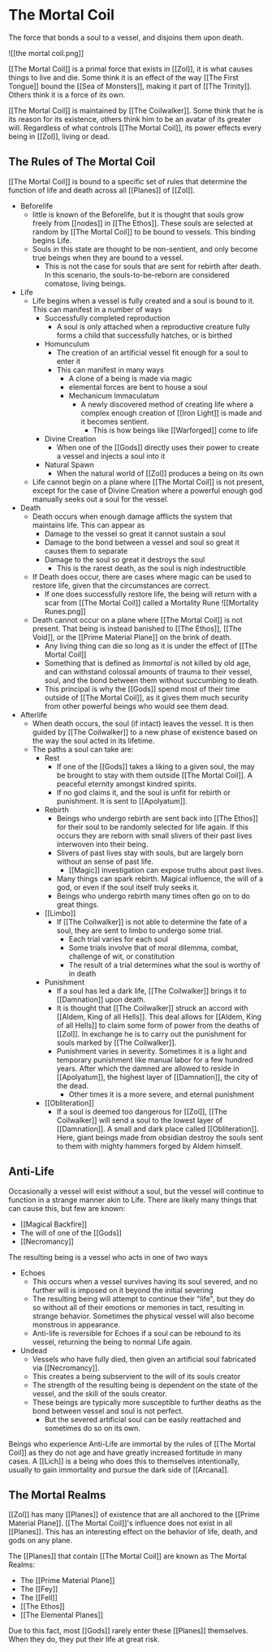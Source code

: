 # The Mortal Coil
The force that bonds a soul to a vessel, and disjoins them upon death.

![[the mortal coil.png]]

[[The Mortal Coil]] is a primal force that exists in [[Zol]], it is what causes things to live and die. Some think it is an effect of the way [[The First Tongue]] bound the [[Sea of Monsters]], making it part of [[The Trinity]]. Others think it is a force of its own.

[[The Mortal Coil]] is maintained by [[The Coilwalker]]. Some think that he is its reason for its existence, others think him to be an avatar of its greater will. Regardless of what controls [[The Mortal Coil]], its power effects every being in [[Zol]], living or dead.

## The Rules of The Mortal Coil
[[The Mortal Coil]] is bound to a specific set of rules that determine the function of life and death across all [[Planes]] of [[Zol]].
- Beforelife
	- little is known of the Beforelife, but it is thought that souls grow freely from [[nodes]] in [[The Ethos]]. These souls are selected at random by [[The Mortal Coil]] to be bound to vessels. This binding begins Life.
	- Souls in this state are thought to be non-sentient, and only become true beings when they are bound to a vessel.
		- This is not the case for souls that are sent for rebirth after death. In this scenario, the souls-to-be-reborn are considered comatose, living beings. 
- Life
	- Life begins when a vessel is fully created and a soul is bound to it. This can manifest in a number of ways
		- Successfully completed reproduction
			- A soul is only attached when a reproductive creature fully forms a child that successfully hatches, or is birthed
		- Homunculum
			- The creation of an artificial vessel fit enough for a soul to enter it
			- This can manifest in many ways
				- A clone of a being is made via magic
				- elemental forces are bent to house a soul
				- Mechanicum Immaculatum
					- A newly discovered method of creating life where a complex enough creation of [[Iron Light]] is made and it becomes sentient.
						- This is how beings like [[Warforged]] come to life
		- Divine Creation
			- When one of the [[Gods]] directly uses their power to create a vessel and injects a soul into it
		- Natural Spawn
			- When the natural world of [[Zol]] produces a being on its own
	- Life cannot begin on a plane where [[The Mortal Coil]] is not present, except for the case of Divine Creation where a powerful enough god manually seeks out a soul for the vessel.
- Death
	- Death occurs when enough damage afflicts the system that maintains life. This can appear as
		- Damage to the vessel so great it cannot sustain a soul
		- Damage to the bond between a vessel and soul so great it causes them to separate
		- Damage to the soul so great it destroys the soul
			- This is the rarest death, as the soul is nigh indestructible
	- If Death does occur, there are cases where magic can be used to restore life, given that the circumstances are correct.
		- If one does successfully restore life, the being will return with a scar from [[The Mortal Coil]] called a Mortality Rune ![[Mortality Runes.png]]
	- Death cannot occur on a plane where [[The Mortal Coil]] is not present. That being is instead banished to [[The Ethos]], [[The Void]], or the [[Prime Material Plane]] on the brink of death.
		- Any living thing can die so long as it is under the effect of [[The Mortal Coil]]
		- Something that is defined as *Immortal* is not killed by old age, and can withstand colossal amounts of trauma to their vessel, soul, and the bond between them without succumbing to death.
		- This principal is why the [[Gods]] spend most of their time outside of [[The Mortal Coil]], as it gives them much security from other powerful beings who would see them dead.
- Afterlife
	- When death occurs, the soul (if intact) leaves the vessel. It is then guided by [[The Coilwalker]] to a new phase of existence based on the way the soul acted in its lifetime.
	- The paths a soul can take are:
		- Rest
			- If one of the [[Gods]] takes a liking to a given soul, the may be brought to stay with them outside [[The Mortal Coil]]. A peaceful eternity amongst kindred spirits.
			- If no god claims it, and the soul is unfit for rebirth or punishment. It is sent to [[Apolyatum]].
		- Rebirth
			- Beings who undergo rebirth are sent back into [[The Ethos]] for their soul to be randomly selected for life again. If this occurs they are reborn with small slivers of their past lives interwoven into their being.
			- Slivers of past lives stay with souls, but are largely born without an sense of past life.
				- [[Magic]] investigation can expose truths about past lives.
			- Many things can spark rebirth. Magical influence, the will of a god, or even if the soul itself truly seeks it.
			- Beings who undergo rebirth many times often go on to do great things.
		- [[Limbo]]
			- If [[The Coilwalker]] is not able to determine the fate of a soul, they are sent to limbo to undergo some trial.
				- Each trial varies for each soul
				- Some trials involve that of moral dilemma, combat, challenge of wit, or constitution
				- The result of a trial determines what the soul is worthy of in death
		- Punishment
			- If a soul has led a dark life, [[The Coilwalker]] brings it to [[Damnation]] upon death.
			- It is thought that [[The Coilwalker]] struck an accord with [[Aldem, King of all Hells]]. This deal allows for [[Aldem, King of all Hells]] to claim some form of power from the deaths of [[Zol]]. In exchange he is to carry out the punishment for souls marked by [[The Coilwalker]].
			- Punishment varies in severity. Sometimes it is a light and temporary punishment like manual labor for a few hundred years. After which the damned are allowed to reside in [[Apolyatum]], the highest layer of [[Damnation]], the city of the dead.
				- Other times it is a more severe, and eternal punishment
		- [[Obliteration]]
			- If a soul is deemed too dangerous for [[Zol]], [[The Coilwalker]] will send a soul to the lowest layer of [[Damnation]]. A small and dark place called [[Obliteration]]. Here, giant beings made from obsidian destroy the souls sent to them with mighty hammers forged by Aldem himself.

## Anti-Life
Occasionally a vessel will exist without a soul, but the vessel will continue to function in a strange manner akin to Life. There are likely many things that can cause this, but few are known:
- [[Magical Backfire]]
- The will of one of the [[Gods]]
- [[Necromancy]]

The resulting being is a vessel who acts in one of two ways
- Echoes
	- This occurs when a vessel survives having its soul severed, and no further will is imposed on it beyond the initial severing
	- The resulting being will attempt to continue their "life", but they do so without all of their emotions or memories in tact, resulting in strange behavior. Sometimes the physical vessel will also become monstrous in appearance.
	- Anti-life is reversible for Echoes if a soul can be rebound to its vessel, returning the being to normal Life again.
- Undead
	- Vessels who have fully died, then given an artificial soul fabricated via [[Necromancy]].
	- This creates a being subservient to the will of its souls creator
	- The strength of the resulting being is dependent on the state of the vessel, and the skill of the souls creator.
	- These beings are typically more susceptible to further deaths as the bond between vessel and soul is not perfect.
		- But the severed artificial soul can be easily reattached and sometimes do so on its own.

Beings who experience Anti-Life are immortal by the rules of [[The Mortal Coil]] as they do not age and have greatly increased fortitude in many cases. A [[Lich]] is a being who does this to themselves intentionally, usually to gain immortality and pursue the dark side of [[Arcana]].


## The Mortal Realms
[[Zol]] has many [[Planes]] of existence that are all anchored to the [[Prime Material Plane]]. [[The Mortal Coil]]'s influence does not exist in all [[Planes]]. This has an interesting effect on the behavior of life, death, and gods on any plane.

The [[Planes]] that contain [[The Mortal Coil]] are known as The Mortal Realms:
- The [[Prime Material Plane]]
- The [[Fey]]
- The [[Fell]]
- [[The Ethos]]
- [[The Elemental Planes]]

Due to this fact, most [[Gods]] rarely enter these [[Planes]] themselves. When they do, they put their life at great risk.
